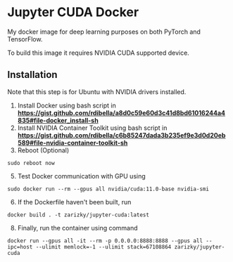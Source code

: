 # Jupyter CUDA Docker

My docker image for deep learning purposes on both PyTorch and TensorFlow.

To build this image it requires NVIDIA CUDA supported device.

## Installation

Note that this step is for Ubuntu with NVIDIA drivers installed.

1. Install Docker using bash script in **https://gist.github.com/rdibella/a8d0c59e60d3c41d8bd61016244a4835#file-docker_install-sh**
2. Install NVIDIA Container Toolkit using bash script in **https://gist.github.com/rdibella/c6b85247dada3b235ef9e3d0d20eb589#file-nvidia-container-toolkit-sh**
3. Reboot (Optional) 
```
sudo reboot now
``` 
5. Test Docker communication with GPU using 
```
sudo docker run --rm --gpus all nvidia/cuda:11.0-base nvidia-smi
```
6. If the Dockerfile haven't been built, run 
```
docker build . -t zarizky/jupyter-cuda:latest
```
8. Finally, run the container using command 
```
docker run --gpus all -it --rm -p 0.0.0.0:8888:8888 --gpus all --ipc=host --ulimit memlock=-1 --ulimit stack=67108864 zarizky/jupyter-cuda
```
